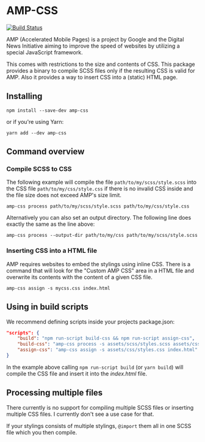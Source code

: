 # AMP-CSS

[![Build Status](https://travis-ci.com/saitho/amp-css.svg?branch=master)](https://travis-ci.com/saitho/amp-css)


AMP (Accelerated Mobile Pages) is a project by Google and the Digital News Initiative
aiming to improve the speed of websites by utilizing a special JavaScript framework.

This comes with restrictions to the size and contents of CSS.
This package provides a binary to compile SCSS files only if the resulting CSS is valid for AMP.
Also it provides a way to insert CSS into a (static) HTML page.

## Installing

```shell script
npm install --save-dev amp-css
```

or if you're using Yarn:

```shell script
yarn add --dev amp-css
```

## Command overview

### Compile SCSS to CSS

The following example will compile the file `path/to/my/scss/style.scss` into the CSS file `path/to/my/css/style.css`
if there is no invalid CSS inside and the file size does not exceed AMP's size limit.

```shell script
amp-css process path/to/my/scss/style.scss path/to/my/css/style.css
```

Alternatively you can also set an output directory. The following line does exactly the same as the line above:

```shell script
amp-css process --output-dir path/to/my/css path/to/my/scss/style.scss
```

### Inserting CSS into a HTML file

AMP requires websites to embed the stylings using inline CSS.
There is a command that will look for the "Custom AMP CSS" area in a HTML file
and overwrite its contents with the content of a given CSS file.

```shell script
amp-css assign -s mycss.css index.html
```

## Using in build scripts

We recommend defining scripts inside your projects package.json:

```json
"scripts": {
    "build": "npm run-script build-css && npm run-script assign-css",
    "build-css": "amp-css process -s assets/scss/styles.scss assets/css/styles.css",
    "assign-css": "amp-css assign -s assets/css/styles.css index.html"
}
```

In the example above calling `npm run-script build` (or `yarn build`) will compile the CSS file and insert it into the _index.html_ file.

## Processing multiple files

There currently is no support for compiling multiple SCSS files or inserting multiple CSS files.
I currently don't see a use case for that.

If your stylings consists of multiple stylings, `@import` them all in one SCSS file which you then compile.